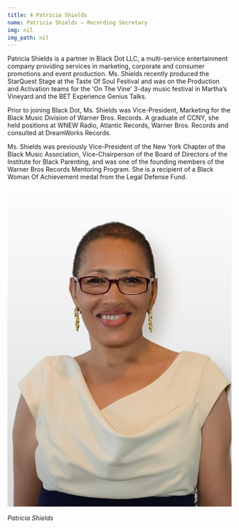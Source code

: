```yaml
---
title: 4 Patricia Shields
name: Patricia Shields – Recording Secretary
img: nil
img_path: nil
---
```


Patricia Shields is a partner in Black Dot LLC, a multi-service entertainment
company providing services in marketing, corporate and consumer promotions
and event production. Ms. Shields recently produced the StarQuest Stage at the
Taste Of Soul Festival and was on the Production and Activation teams for the
'On The Vine' 3-day music festival in Martha’s Vineyard and the BET Experience
Genius Talks.

Prior to joining Black Dot, Ms. Shields was Vice-President, Marketing for the
Black Music Division of Warner Bros. Records. A graduate of CCNY, she held
positions at WNEW Radio, Atlantic Records, Warner Bros. Records and
consulted at DreamWorks Records.

Ms. Shields was previously Vice-President of the New York Chapter of the Black
Music Association, Vice-Chairperson of the Board of Directors of the Institute for
Black Parenting, and was one of the founding members of the Warner Bros
Records Mentoring Program. She is a recipient of a Black Woman Of
Achievement medal from the Legal Defense Fund.

<br>
<img class="center-block" src="img/board/pat-shields.jpg">
<p class="text-center"><em>Patricia Shields</em></p>
